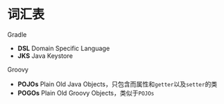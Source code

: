 # 词汇表

Gradle

- **DSL** Domain Specific Language
- **JKS** Java Keystore

Groovy

- **POJOs** Plain Old Java Objects，只包含而属性和`getter`以及`setter`的类
- **POGOs** Plain Old Groovy Objects，类似于`POJOs`
